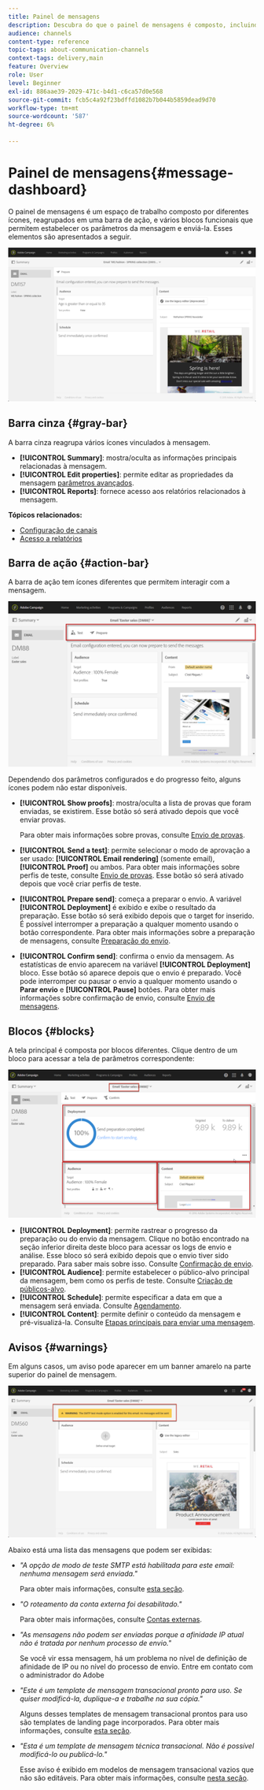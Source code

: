 ```yaml
---
title: Painel de mensagens
description: Descubra do que o painel de mensagens é composto, incluindo a barra de ação e os vários blocos funcionais.
audience: channels
content-type: reference
topic-tags: about-communication-channels
context-tags: delivery,main
feature: Overview
role: User
level: Beginner
exl-id: 886aae39-2029-471c-b4d1-c6ca57d0e568
source-git-commit: fcb5c4a92f23bdffd1082b7b044b5859dead9d70
workflow-type: tm+mt
source-wordcount: '587'
ht-degree: 6%

---
```


# Painel de mensagens{#message-dashboard}

O painel de mensagens é um espaço de trabalho composto por diferentes ícones, reagrupados em uma barra de ação, e vários blocos funcionais que permitem estabelecer os parâmetros da mensagem e enviá-la. Esses elementos são apresentados a seguir.

![](assets/delivery_dashboard_2.png)

## Barra cinza {#gray-bar}

A barra cinza reagrupa vários ícones vinculados à mensagem.

* **[!UICONTROL Summary]**: mostra/oculta as informações principais relacionadas à mensagem.
* **[!UICONTROL Edit properties]**: permite editar as propriedades da mensagem [parâmetros avançados](../../administration/using/configuring-email-channel.md#list-of-email-properties).
* **[!UICONTROL Reports]**: fornece acesso aos relatórios relacionados à mensagem.

**Tópicos relacionados:**

* [Configuração de canais](../../administration/using/about-channel-configuration.md)
* [Acesso a relatórios](../../reporting/using/about-dynamic-reports.md)

## Barra de ação {#action-bar}

A barra de ação tem ícones diferentes que permitem interagir com a mensagem.

![](assets/delivery_dashboard_4.png)

Dependendo dos parâmetros configurados e do progresso feito, alguns ícones podem não estar disponíveis.

* **[!UICONTROL Show proofs]**: mostra/oculta a lista de provas que foram enviadas, se existirem. Esse botão só será ativado depois que você enviar provas.

  Para obter mais informações sobre provas, consulte [Envio de provas](../../sending/using/sending-proofs.md).

* **[!UICONTROL Send a test]**: permite selecionar o modo de aprovação a ser usado: **[!UICONTROL Email rendering]** (somente email), **[!UICONTROL Proof]** ou ambos. Para obter mais informações sobre perfis de teste, consulte [Envio de provas](../../sending/using/sending-proofs.md). Esse botão só será ativado depois que você criar perfis de teste.

* **[!UICONTROL Prepare send]**: começa a preparar o envio. A variável **[!UICONTROL Deployment]** é exibido e exibe o resultado da preparação. Esse botão só será exibido depois que o target for inserido. É possível interromper a preparação a qualquer momento usando o botão correspondente. Para obter mais informações sobre a preparação de mensagens, consulte [Preparação do envio](../../sending/using/preparing-the-send.md).

* **[!UICONTROL Confirm send]**: confirma o envio da mensagem. As estatísticas de envio aparecem na variável **[!UICONTROL Deployment]** bloco. Esse botão só aparece depois que o envio é preparado. Você pode interromper ou pausar o envio a qualquer momento usando o **Parar envio** e **[!UICONTROL Pause]** botões. Para obter mais informações sobre confirmação de envio, consulte [Envio de mensagens](../../sending/using/confirming-the-send.md).

## Blocos {#blocks}

A tela principal é composta por blocos diferentes. Clique dentro de um bloco para acessar a tela de parâmetros correspondente:

![](assets/delivery_dashboard_3.png)

* **[!UICONTROL Deployment]**: permite rastrear o progresso da preparação ou do envio da mensagem. Clique no botão encontrado na seção inferior direita deste bloco para acessar os logs de envio e análise. Esse bloco só será exibido depois que o envio tiver sido preparado. Para saber mais sobre isso. Consulte [Confirmação de envio](../../sending/using/confirming-the-send.md).
* **[!UICONTROL Audience]**: permite estabelecer o público-alvo principal da mensagem, bem como os perfis de teste. Consulte [Criação de públicos-alvo](../../audiences/using/creating-audiences.md).
* **[!UICONTROL Schedule]**: permite especificar a data em que a mensagem será enviada. Consulte [Agendamento](../../sending/using/about-scheduling-messages.md).
* **[!UICONTROL Content]**: permite definir o conteúdo da mensagem e pré-visualizá-la. Consulte [Etapas principais para enviar uma mensagem](../../channels/using/key-steps-to-send-a-message.md).

## Avisos {#warnings}

Em alguns casos, um aviso pode aparecer em um banner amarelo na parte superior do painel de mensagem.

![](assets/delivery_dashboard_warnings.png)

Abaixo está uma lista das mensagens que podem ser exibidas:

* *&quot;A opção de modo de teste SMTP está habilitada para este email: nenhuma mensagem será enviada.&quot;*

  Para obter mais informações, consulte [esta seção](../../administration/using/configuring-email-channel.md#smtp-test-mode).

* *&quot;O roteamento da conta externa foi desabilitado.&quot;*

  Para obter mais informações, consulte [Contas externas](../../administration/using/external-accounts.md).

* *&quot;As mensagens não podem ser enviadas porque a afinidade IP atual não é tratada por nenhum processo de envio.&quot;*

  Se você vir essa mensagem, há um problema no nível de definição de afinidade de IP ou no nível do processo de envio. Entre em contato com o administrador do Adobe 

* *&quot;Este é um template de mensagem transacional pronto para uso. Se quiser modificá-la, duplique-a e trabalhe na sua cópia.&quot;*

  Alguns desses templates de mensagem transacional prontos para uso são templates de landing page incorporados. Para obter mais informações, consulte [esta seção](../../channels/using/landing-page-templates.md).

* *&quot;Esta é um template de mensagem técnica transacional. Não é possível modificá-lo ou publicá-lo.&quot;*

  Esse aviso é exibido em modelos de mensagem transacional vazios que não são editáveis. Para obter mais informações, consulte [nesta seção](../../channels/using/getting-started-with-transactional-msg.md).
